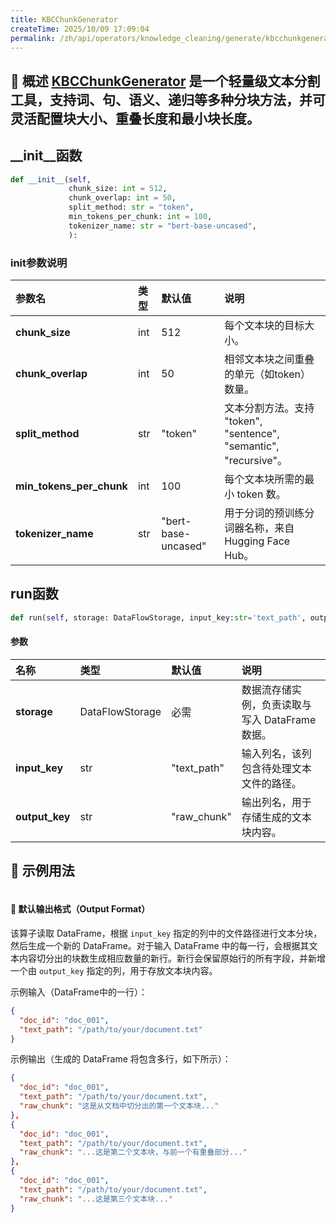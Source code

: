 ```yaml
---
title: KBCChunkGenerator
createTime: 2025/10/09 17:09:04
permalink: /zh/api/operators/knowledge_cleaning/generate/kbcchunkgenerator/
---
```


## 📘 概述 [KBCChunkGenerator](https://github.com/OpenDCAI/DataFlow/blob/main/dataflow/operators/reasoning/generate/reasoning_answer_generator.py) 是一个轻量级文本分割工具，支持词、句、语义、递归等多种分块方法，并可灵活配置块大小、重叠长度和最小块长度。

## __init__函数
```python
def __init__(self,
             chunk_size: int = 512,
             chunk_overlap: int = 50,
             split_method: str = "token",
             min_tokens_per_chunk: int = 100,
             tokenizer_name: str = "bert-base-uncased",
             ):
```
### init参数说明
| 参数名 | 类型 | 默认值 | 说明 |
| :------------------ | :---- | :-------------------- | :----------------------------------------------------------- |
| **chunk_size** | int | 512 | 每个文本块的目标大小。 |
| **chunk_overlap** | int | 50 | 相邻文本块之间重叠的单元（如token）数量。 |
| **split_method** | str | "token" | 文本分割方法。支持 "token", "sentence", "semantic", "recursive"。 |
| **min_tokens_per_chunk** | int | 100 | 每个文本块所需的最小 token 数。 |
| **tokenizer_name** | str | "bert-base-uncased" | 用于分词的预训练分词器名称，来自 Hugging Face Hub。 |

## run函数
```python
def run(self, storage: DataFlowStorage, input_key:str='text_path', output_key:str="raw_chunk")
```
#### 参数
| 名称 | 类型 | 默认值 | 说明 |
| :------------- | :---------------- | :-------------- | :--------------------------------------------- |
| **storage** | DataFlowStorage | 必需 | 数据流存储实例，负责读取与写入 DataFrame 数据。 |
| **input_key** | str | "text_path" | 输入列名，该列包含待处理文本文件的路径。 |
| **output_key** | str | "raw_chunk" | 输出列名，用于存储生成的文本块内容。 |

## 🧠 示例用法
```python

```

#### 🧾 默认输出格式（Output Format）
该算子读取 DataFrame，根据 `input_key` 指定的列中的文件路径进行文本分块，然后生成一个新的 DataFrame。对于输入 DataFrame 中的每一行，会根据其文本内容切分出的块数生成相应数量的新行。新行会保留原始行的所有字段，并新增一个由 `output_key` 指定的列，用于存放文本块内容。

示例输入（DataFrame中的一行）：
```json
{
  "doc_id": "doc_001",
  "text_path": "/path/to/your/document.txt"
}
```
示例输出（生成的 DataFrame 将包含多行，如下所示）：
```json
{
  "doc_id": "doc_001",
  "text_path": "/path/to/your/document.txt",
  "raw_chunk": "这是从文档中切分出的第一个文本块..."
},
{
  "doc_id": "doc_001",
  "text_path": "/path/to/your/document.txt",
  "raw_chunk": "...这是第二个文本块，与前一个有重叠部分..."
},
{
  "doc_id": "doc_001",
  "text_path": "/path/to/your/document.txt",
  "raw_chunk": "...这是第三个文本块..."
}
```
